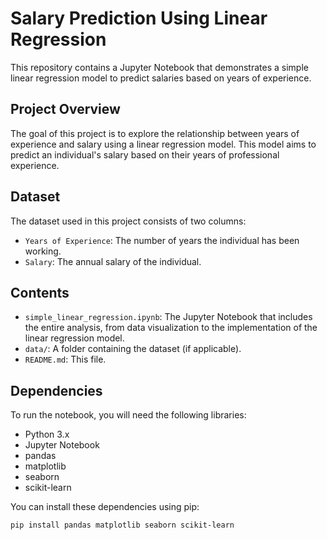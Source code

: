 # Salary Prediction Using Linear Regression

This repository contains a Jupyter Notebook that demonstrates a simple linear regression model to predict salaries based on years of experience.

## Project Overview

The goal of this project is to explore the relationship between years of experience and salary using a linear regression model. This model aims to predict an individual's salary based on their years of professional experience.

## Dataset

The dataset used in this project consists of two columns:
- `Years of Experience`: The number of years the individual has been working.
- `Salary`: The annual salary of the individual.

## Contents

- `simple_linear_regression.ipynb`: The Jupyter Notebook that includes the entire analysis, from data visualization to the implementation of the linear regression model.
- `data/`: A folder containing the dataset (if applicable).
- `README.md`: This file.

## Dependencies

To run the notebook, you will need the following libraries:
- Python 3.x
- Jupyter Notebook
- pandas
- matplotlib
- seaborn
- scikit-learn

You can install these dependencies using pip:

```bash
pip install pandas matplotlib seaborn scikit-learn
